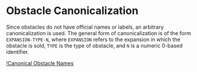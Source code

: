 # Obstacle Canonicalization

Since obstacles do not have official names or labels, an arbitrary canonicalization is used.  The general form of canonicalization is of the form `EXPANSION-TYPE-N`, where `EXPANSION` refers to the expansion in which the obstacle is sold, `TYPE` is the type of obstacle, and `N` is a numeric 0-based identifier.

[!Canonical Obstacle Names](xws-obstacles-annotated.jpg)
